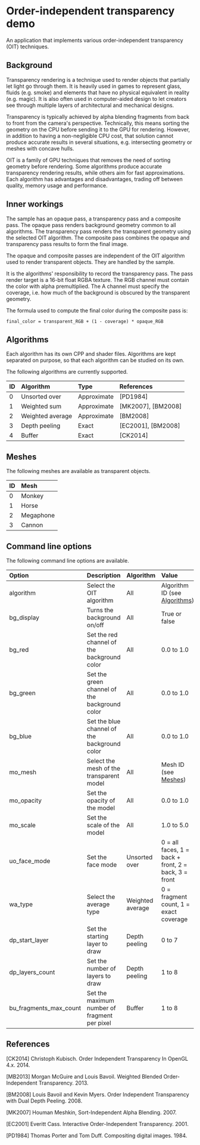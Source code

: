 # Order-independent transparency demo

An application that implements various order-independent transparency (OIT) techniques.

## Background

Transparency rendering is a technique used to render objects that partially let light go through them.
It is heavily used in games to represent glass, fluids (e.g. smoke) and elements that have no physical equivalent in reality (e.g. magic).
It is also often used in computer-aided design to let creators see through multiple layers of architectural and mechanical designs.

Transparency is typically achieved by alpha blending fragments from back to front from the camera's perspective.
Technically, this means sorting the geometry on the CPU before sending it to the GPU for rendering.
However, in addition to having a non-negligible CPU cost, that solution cannot produce accurate results in several situations, e.g. intersecting geometry or meshes with concave hulls.

OIT is a family of GPU techniques that removes the need of sorting geometry before rendering.
Some algorithms produce accurate transparency rendering results, while others aim for fast approximations.
Each algorithm has advantages and disadvantages, trading off between quality, memory usage and performance.

## Inner workings

The sample has an opaque pass, a transparency pass and a composite pass.
The opaque pass renders background geometry common to all algorithms.
The transparency pass renders the transparent geometry using the selected OIT algorithm.
The composite pass combines the opaque and transparency pass results to form the final image.

The opaque and composite passes are independent of the OIT algorithm used to render transparent objects.
They are handled by the sample.

It is the algorithms' responsibility to record the transparency pass.
The pass render target is a 16-bit float RGBA texture.
The RGB channel must contain the color with alpha premultiplied.
The A channel must specify the coverage, i.e. how much of the background is obscured by the transparent geometry.

The formula used to compute the final color during the composite pass is:

    final_color = transparent_RGB + (1 - coverage) * opaque_RGB

## Algorithms

Each algorithm has its own CPP and shader files.
Algorithms are kept separated on purpose, so that each algorithm can be studied on its own.

The following algorithms are currently supported.

|ID    |Algorithm                           |Type              |References
|:---  |:---                                |:---              |:---
|0     |Unsorted over                       |Approximate       |[PD1984]
|1     |Weighted sum                        |Approximate       |[MK2007], [BM2008]
|2     |Weighted average                    |Approximate       |[BM2008]
|3     |Depth peeling                       |Exact             |[EC2001], [BM2008]
|4     |Buffer                              |Exact             |[CK2014]

## Meshes

The following meshes are available as transparent objects.

|ID    |Mesh
|:---  |:---
|0     |Monkey
|1     |Horse
|2     |Megaphone
|3     |Cannon

## Command line options

The following command line options are available.

|Option                  |Description                                   |Algorithm           |Value
|:---                    |:---                                          |:---                |:---
|algorithm <ID>          |Select the OIT algorithm                      |All                 |Algorithm ID (see [Algorithms](algorithms))
|bg_display              |Turns the background on/off                   |All                 |True or false
|bg_red                  |Set the red channel of the background color   |All                 |0.0 to 1.0
|bg_green                |Set the green channel of the background color |All                 |0.0 to 1.0
|bg_blue                 |Set the blue channel of the background color  |All                 |0.0 to 1.0
|mo_mesh <ID>            |Select the mesh of the transparent model      |All                 |Mesh ID (see [Meshes](meshes))
|mo_opacity <float>      |Set the opacity of the model                  |All                 |0.0 to 1.0
|mo_scale <float>        |Set the scale of the model                    |All                 |1.0 to 5.0
|uo_face_mode <int>      |Set the face mode                             |Unsorted over       |0 = all faces, 1 = back + front, 2 = back, 3 = front
|wa_type <int>           |Select the average type                       |Weighted average    |0 = fragment count, 1 = exact coverage
|dp_start_layer <int>    |Set the starting layer to draw                |Depth peeling       |0 to 7
|dp_layers_count <int>   |Set the number of layers to draw              |Depth peeling       |1 to 8
|bu_fragments_max_count  |Set the maximum number of fragment per pixel  |Buffer              |1 to 8

## References

[CK2014] Christoph Kubisch. Order Independent Transparency In OpenGL 4.x. 2014.

[MB2013] Morgan McGuire and Louis Bavoil. Weighted Blended Order-Independent Transparency. 2013.

[BM2008] Louis Bavoil and Kevin Myers. Order Independent Transparency with Dual Depth Peeling. 2008.

[MK2007] Houman Meshkin, Sort-Independent Alpha Blending. 2007.

[EC2001] Everitt Cass. Interactive Order-Independent Transparency. 2001.

[PD1984] Thomas Porter and Tom Duff. Compositing digital images. 1984.

